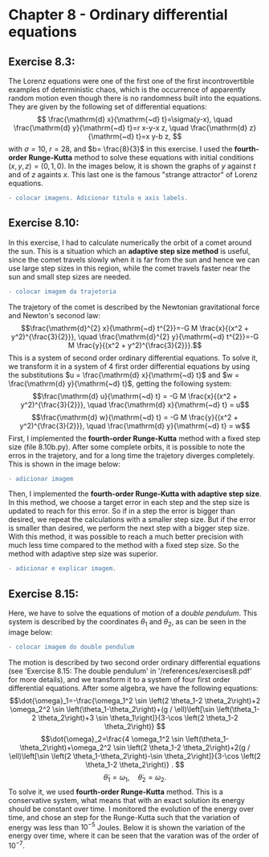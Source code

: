 # Chapter 8 - Ordinary differential equations

## Exercise 8.3:
The Lorenz equations were one of the first one of the first incontrovertible examples of deterministic chaos, which is the occurrence of apparently random motion
even though there is no randomness built into the equations. They are given by the following set of differential equations:
$$ \frac{\mathrm{d} x}{\mathrm{~d} t}=\sigma(y-x), \quad \frac{\mathrm{d} y}{\mathrm{~d} t}=r x-y-x z, \quad \frac{\mathrm{d} z}{\mathrm{~d} t}=x y-b z, $$
with $\sigma=10$, $r=28$, and $b= \frac{8}{3}$ in this exercise. I used the **fourth-order Runge-Kutta** method to solve these equations with initial conditions $(x,y,z) = (0,1,0)$. In the images below, it is shown the graphs of $y$ against $t$ and of $z$ againts $x$. This last one is the famous "strange attractor" of Lorenz equations.
```diff
- colocar imagens. Adicionar titulo e axis labels.
```

## Exercise 8.10:
In this exercise, I had to calculate numerically the orbit of a comet around the sun. This is a situation which an **adaptive step size method** is useful, since the comet travels slowly when it is far from the sun and hence we can use large step sizes in this region, while the comet travels faster near the sun and small step sizes are needed.
```diff
- colocar imagem da trajetoria
```
The trajetory of the comet is described by the Newtonian gravitational force and Newton's seconod law:
$$\frac{\mathrm{d}^{2} x}{\mathrm{~d} t^{2}}=-G M \frac{x}{(x^2 + y^2)^{\frac{3}{2}}}, \quad \frac{\mathrm{d}^{2} y}{\mathrm{~d} t^{2}}=-G M \frac{y}{(x^2 + y^2)^{\frac{3}{2}}}.$$
This is a system of second order ordinary differential equations. To solve it, we transform it in a system of 4 first order differential equations by using the substitutions $u = \frac{\mathrm{d} x}{\mathrm{~d} t}$ and $w = \frac{\mathrm{d} y}{\mathrm{~d} t}$, getting the following system:
$$\frac{\mathrm{d} u}{\mathrm{~d} t} = -G M \frac{x}{(x^2 + y^2)^{\frac{3}{2}}}, \quad \frac{\mathrm{d} x}{\mathrm{~d} t} = u$$
$$\frac{\mathrm{d} w}{\mathrm{~d} t} = -G M \frac{y}{(x^2 + y^2)^{\frac{3}{2}}}, \quad \frac{\mathrm{d} y}{\mathrm{~d} t} = w$$
First, I implemented the **fourth-order Runge-Kutta** method with a fixed step size (file 8.10b.py). After some complete orbits, it is possible to note the erros in the trajetory, and for a long time the trajetory diverges completely. This is shown in the image below:
```diff
- adicionar imagem
```
Then, I implemented the **fourth-order Runge-Kutta with adaptive step size**. In this method, we choose a target error in each step and the step size is updated to reach for this error. So if in a step the error is bigger than desired, we repeat the calculations with a smaller step size. But if the error is smaller than desired, we perform the next step with a bigger step size. With this method, it was possible to reach a much better precision with much less time compared to the method with a fixed step size. So the method with adaptive step size was superior.
```diff
- adicionar e explicar imagem.
```

## Exercise 8.15:
Here, we have to solve the equations of motion of a *double pendulum*. This system is described by the coordinates $\theta_{1}$ and $\theta_2$, as can be seen in the image below:
```diff
- colocar imagem do double pendulum
```
The motion is described by two second order ordinary differential equations (see 'Exercise 8.15: The double pendulum' in '/references/exercises8.pdf' for more details), and we transform it to a system of four first order differential equations. After some algebra, we have the following equations:
$$\dot{\omega}_1=-\frac{\omega_1^2 \sin \left(2 \theta_1-2 \theta_2\right)+2 \omega_2^2 \sin \left(\theta_1-\theta_2\right)+(g / \ell)\left[\sin \left(\theta_1-2 \theta_2\right)+3 \sin \theta_1\right]}{3-\cos \left(2 \theta_1-2 \theta_2\right)} $$
$$\dot{\omega}_2=\frac{4 \omega_1^2 \sin \left(\theta_1-\theta_2\right)+\omega_2^2 \sin \left(2 \theta_1-2 \theta_2\right)+2(g / \ell)\left[\sin \left(2 \theta_1-\theta_2\right)-\sin \theta_2\right]}{3-\cos \left(2 \theta_1-2 \theta_2\right)} . $$
$$\dot{\theta}_1=\omega_1, \quad \dot{\theta}_2=\omega_2.$$
To solve it, we used **fourth-order Runge-Kutta** method. This is a conservative system, what means that with an exact solution its energy should be constant over time. I monitored the evolution of the energy over time, and chose an step for the Runge-Kutta such that the variation of energy was less than $10^{-5}$ Joules. Below it is shown the variation of the energy over time, where it can be seen that the varation was of the order of $10^{-7}$.
